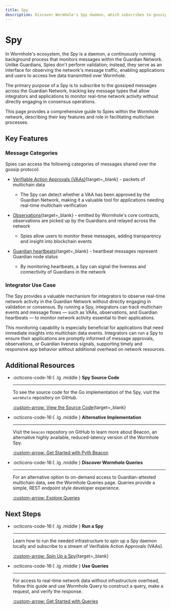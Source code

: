```yaml
---
title: Spy
description: Discover Wormhole's Spy daemon, which subscribes to gossiped messages in the Guardian Network, including VAAs and Observations, with setup instructions.
---
```


# Spy

In Wormhole's ecosystem, the _Spy_ is a daemon, a continuously running background process that monitors messages within the Guardian Network. Unlike Guardians, Spies don't perform validation; instead, they serve as an interface for observing the network's message traffic, enabling applications and users to access live data transmitted over Wormhole.

The primary purpose of a Spy is to subscribe to the gossiped messages across the Guardian Network, tracking key message types that allow integrators and applications to monitor real-time network activity without directly engaging in consensus operations.

This page provides a comprehensive guide to Spies within the Wormhole network, describing their key features and role in facilitating multichain processes.

## Key Features

### Message Categories

Spies can access the following categories of messages shared over the gossip protocol:

- [Verifiable Action Approvals (VAAs)](/docs/learn/infrastructure/vaas/){target=\_blank} - packets of multichain data

    - The Spy can detect whether a VAA has been approved by the Guardian Network, making it a valuable tool for applications needing real-time multichain verification

- [Observations](/docs/learn/glossary/#observation){target=\_blank} - emitted by Wormhole's core contracts, observations are picked up by the Guardians and relayed across the network

    - Spies allow users to monitor these messages, adding transparency and insight into blockchain events

- [Guardian heartbeats](/docs/learn/glossary/#heartbeat){target=\_blank} - heartbeat messages represent Guardian node status 

    - By monitoring heartbeats, a Spy can signal the liveness and connectivity of Guardians in the network

### Integrator Use Case

The Spy provides a valuable mechanism for integrators to observe real-time network activity in the Guardian Network without directly engaging in validation or consensus. By running a Spy, integrators can track multichain events and message flows — such as VAAs, observations, and Guardian heartbeats — to monitor network activity essential to their applications.

This monitoring capability is especially beneficial for applications that need immediate insights into multichain data events. Integrators can run a Spy to ensure their applications are promptly informed of message approvals, observations, or Guardian liveness signals, supporting timely and responsive app behavior without additional overhead on network resources.

## Additional Resources

<div class="grid cards" markdown>

-   :octicons-code-16:{ .lg .middle } **Spy Source Code**

    ---

    To see the source code for the Go implementation of the Spy, visit the `wormhole` repository on GitHub.

    [:custom-arrow: View the Source Code](https://github.com/wormhole-foundation/wormhole/blob/main/node/cmd/spy/spy.go){target=\_blank}

-   :octicons-code-16:{ .lg .middle } **Alternative Implementation**

    ---

    Visit the `beacon` repository on GitHub to learn more about Beacon, an alternative highly available, reduced-latency version of the Wormhole Spy.

    [:custom-arrow: Get Started with Pyth Beacon](https://github.com/pyth-network/beacon)

-   :octicons-code-16:{ .lg .middle } **Discover Wormhole Queries**

    ---

    For an alternative option to on-demand access to Guardian-attested multichain data, see the Wormhole Queries page. Queries provide a simple, REST endpoint style developer experience. 

    [:custom-arrow: Explore Queries](/docs/build/queries/overview/)

</div>

## Next Steps

<div class="grid cards" markdown>

-   :octicons-code-16:{ .lg .middle } **Run a Spy**

    ---

    Learn how to run the needed infrastructure to spin up a Spy daemon locally and subscribe to a stream of Verifiable Action Approvals (VAAs).

    [:custom-arrow: Spin Up a Spy](/docs/infrastructure/spy/run-spy/){target=\_blank}

-   :octicons-code-16:{ .lg .middle } **Use Queries**

    ---

    For access to real-time network data without infrastructure overhead, follow this guide and use Wormhole Query to construct a query, make a request, and verify the response.

    [:custom-arrow: Get Started with Queries](/docs/build/queries/use-queries/)

</div>
